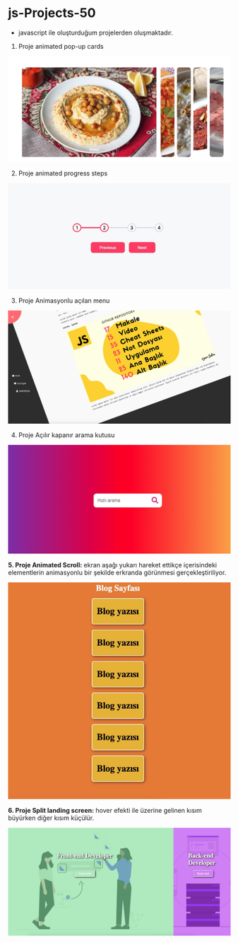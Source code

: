 # js-Projects-50

- javascript ile oluşturduğum projelerden oluşmaktadır.

1. Proje animated pop-up cards

![](./animated-pop-up-cards/proje-1.jpg)

2. Proje animated progress steps

![](./animated-progress-steps/project-2.jpg)

3. Proje Animasyonlu açılan menu

![](./animated-dropdown-menu/proje-3.jpg)

4. Proje Açılır kapanır arama kutusu

![](./opening-search-input/proje-4.jpg)

**5. Proje Animated Scroll:** ekran aşağı yukarı hareket ettikçe içerisindeki elementlerin animasyonlu bir şekilde erkranda görünmesi gerçekleştiriliyor.

![](./animated-scroll/animated-scroll.jpg)

**6. Proje Split landing screen:** hover efekti ile üzerine gelinen kısım büyürken diğer kısım küçülür.

![](./split-landing-page/split-screen.jpg)